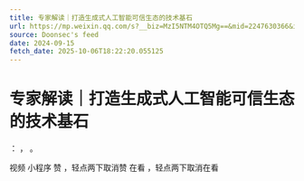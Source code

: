 ```yaml
---
title: 专家解读｜打造生成式人工智能可信生态的技术基石
url: https://mp.weixin.qq.com/s?__biz=MzI5NTM4OTQ5Mg==&mid=2247630366&idx=3&sn=a2c4f7e77569039caa730cfd1b200299
source: Doonsec's feed
date: 2024-09-15
fetch_date: 2025-10-06T18:22:20.055125
---
```


# 专家解读｜打造生成式人工智能可信生态的技术基石

：
，
。

视频
小程序
赞
，轻点两下取消赞
在看
，轻点两下取消在看